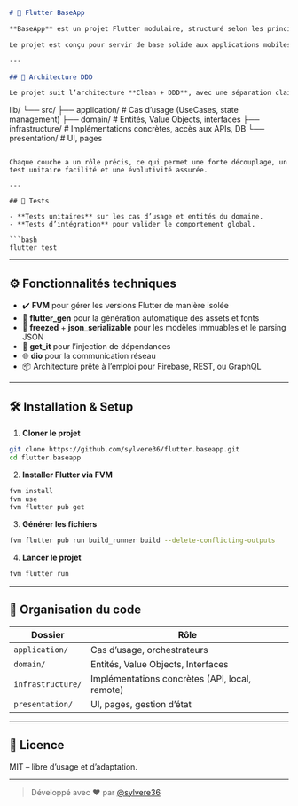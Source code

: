 ```markdown
# 🚀 Flutter BaseApp

**BaseApp** est un projet Flutter modulaire, structuré selon les principes du **Domain-Driven Design (DDD)**, intégrant **FVM**, **flutter_gen**, ainsi qu’une organisation rigoureuse du code basée sur `lib/src`.

Le projet est conçu pour servir de base solide aux applications mobiles et multiplateformes en Flutter, avec un focus sur la maintenabilité, la lisibilité et les bonnes pratiques.

---

## 🧱 Architecture DDD

Le projet suit l’architecture **Clean + DDD**, avec une séparation claire en 4 couches :

```
lib/
└── src/
    ├── application/      # Cas d’usage (UseCases, state management)
    ├── domain/           # Entités, Value Objects, interfaces
    ├── infrastructure/   # Implémentations concrètes, accès aux APIs, DB
    └── presentation/     # UI, pages
```

Chaque couche a un rôle précis, ce qui permet une forte découplage, un test unitaire facilité et une évolutivité assurée.

---

## 🧪 Tests

- **Tests unitaires** sur les cas d’usage et entités du domaine.
- **Tests d’intégration** pour valider le comportement global.

```bash
flutter test
```

---

## ⚙️ Fonctionnalités techniques

- ✔️ **FVM** pour gérer les versions Flutter de manière isolée
- 🎯 **flutter_gen** pour la génération automatique des assets et fonts
- 🔁 **freezed** + **json_serializable** pour les modèles immuables et le parsing JSON
- 🔗 **get_it** pour l’injection de dépendances
- 🌐 **dio** pour la communication réseau
- 📦 Architecture prête à l’emploi pour Firebase, REST, ou GraphQL

---

## 🛠️ Installation & Setup

1. **Cloner le projet**
```bash
git clone https://github.com/sylvere36/flutter.baseapp.git
cd flutter.baseapp
```

2. **Installer Flutter via FVM**
```bash
fvm install
fvm use
fvm flutter pub get
```

3. **Générer les fichiers**
```bash
fvm flutter pub run build_runner build --delete-conflicting-outputs
```

4. **Lancer le projet**
```bash
fvm flutter run
```

---

## 📁 Organisation du code

| Dossier             | Rôle |
|---------------------|------|
| `application/`      | Cas d’usage, orchestrateurs |
| `domain/`           | Entités, Value Objects, Interfaces |
| `infrastructure/`   | Implémentations concrètes (API, local, remote) |
| `presentation/`     | UI, pages, gestion d’état |

---

## 📄 Licence

MIT – libre d’usage et d’adaptation.

---

> Développé avec ❤️ par [@sylvere36](https://github.com/sylvere36)
```

